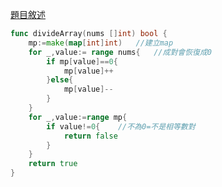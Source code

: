 [題目敘述](https://leetcode.cn/problems/divide-array-into-equal-pairs/)

```go
func divideArray(nums []int) bool {
    mp:=make(map[int]int)   //建立map
    for _,value:= range nums{   //成對會恢復成0
        if mp[value]==0{
            mp[value]++
        }else{
            mp[value]--
        }
    }
    for _,value:=range mp{
        if value!=0{    //不為0=不是相等數對
            return false
        }
    }
    return true
}
